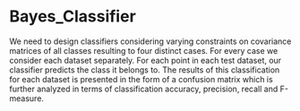 # Bayes_Classifier
We need to design classifiers considering varying constraints on covariance matrices of all
classes resulting to four distinct cases. For every case we consider each dataset separately.
For each point in each test dataset, our classifier predicts the class it belongs to. The results
of this classification for each dataset is presented in the form of a confusion matrix which is
further analyzed in terms of classification accuracy, precision, recall and F-measure.
